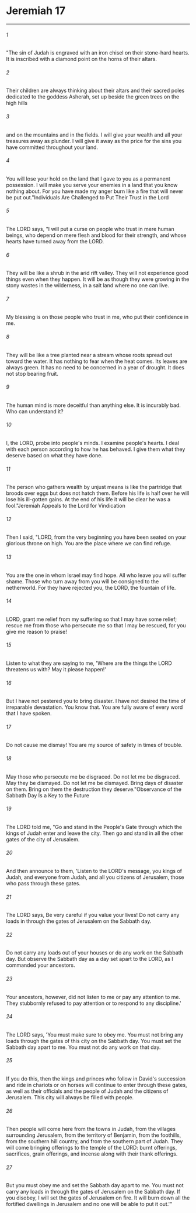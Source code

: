 # Jeremiah 17
***



###### 1 
"The sin of Judah is engraved with an iron chisel on their stone-hard hearts. It is inscribed with a diamond point on the horns of their altars. 

###### 2 
Their children are always thinking about their altars and their sacred poles dedicated to the goddess Asherah, set up beside the green trees on the high hills 

###### 3 
and on the mountains and in the fields. I will give your wealth and all your treasures away as plunder. I will give it away as the price for the sins you have committed throughout your land. 

###### 4 
You will lose your hold on the land that I gave to you as a permanent possession. I will make you serve your enemies in a land that you know nothing about. For you have made my anger burn like a fire that will never be put out."Individuals Are Challenged to Put Their Trust in the Lord 

###### 5 
The LORD says, "I will put a curse on people who trust in mere human beings, who depend on mere flesh and blood for their strength, and whose hearts have turned away from the LORD. 

###### 6 
They will be like a shrub in the arid rift valley. They will not experience good things even when they happen. It will be as though they were growing in the stony wastes in the wilderness, in a salt land where no one can live. 

###### 7 
My blessing is on those people who trust in me, who put their confidence in me. 

###### 8 
They will be like a tree planted near a stream whose roots spread out toward the water. It has nothing to fear when the heat comes. Its leaves are always green. It has no need to be concerned in a year of drought. It does not stop bearing fruit. 

###### 9 
The human mind is more deceitful than anything else. It is incurably bad. Who can understand it? 

###### 10 
I, the LORD, probe into people's minds. I examine people's hearts. I deal with each person according to how he has behaved. I give them what they deserve based on what they have done. 

###### 11 
The person who gathers wealth by unjust means is like the partridge that broods over eggs but does not hatch them. Before his life is half over he will lose his ill-gotten gains. At the end of his life it will be clear he was a fool."Jeremiah Appeals to the Lord for Vindication 

###### 12 
Then I said, "LORD, from the very beginning you have been seated on your glorious throne on high. You are the place where we can find refuge. 

###### 13 
You are the one in whom Israel may find hope. All who leave you will suffer shame. Those who turn away from you will be consigned to the netherworld. For they have rejected you, the LORD, the fountain of life. 

###### 14 
LORD, grant me relief from my suffering so that I may have some relief; rescue me from those who persecute me so that I may be rescued, for you give me reason to praise! 

###### 15 
Listen to what they are saying to me, 'Where are the things the LORD threatens us with? May it please happen!' 

###### 16 
But I have not pestered you to bring disaster. I have not desired the time of irreparable devastation. You know that. You are fully aware of every word that I have spoken. 

###### 17 
Do not cause me dismay! You are my source of safety in times of trouble. 

###### 18 
May those who persecute me be disgraced. Do not let me be disgraced. May they be dismayed. Do not let me be dismayed. Bring days of disaster on them. Bring on them the destruction they deserve."Observance of the Sabbath Day Is a Key to the Future 

###### 19 
The LORD told me, "Go and stand in the People's Gate through which the kings of Judah enter and leave the city. Then go and stand in all the other gates of the city of Jerusalem. 

###### 20 
And then announce to them, 'Listen to the LORD's message, you kings of Judah, and everyone from Judah, and all you citizens of Jerusalem, those who pass through these gates. 

###### 21 
The LORD says, Be very careful if you value your lives! Do not carry any loads in through the gates of Jerusalem on the Sabbath day. 

###### 22 
Do not carry any loads out of your houses or do any work on the Sabbath day. But observe the Sabbath day as a day set apart to the LORD, as I commanded your ancestors. 

###### 23 
Your ancestors, however, did not listen to me or pay any attention to me. They stubbornly refused to pay attention or to respond to any discipline.' 

###### 24 
The LORD says, 'You must make sure to obey me. You must not bring any loads through the gates of this city on the Sabbath day. You must set the Sabbath day apart to me. You must not do any work on that day. 

###### 25 
If you do this, then the kings and princes who follow in David's succession and ride in chariots or on horses will continue to enter through these gates, as well as their officials and the people of Judah and the citizens of Jerusalem. This city will always be filled with people. 

###### 26 
Then people will come here from the towns in Judah, from the villages surrounding Jerusalem, from the territory of Benjamin, from the foothills, from the southern hill country, and from the southern part of Judah. They will come bringing offerings to the temple of the LORD: burnt offerings, sacrifices, grain offerings, and incense along with their thank offerings. 

###### 27 
But you must obey me and set the Sabbath day apart to me. You must not carry any loads in through the gates of Jerusalem on the Sabbath day. If you disobey, I will set the gates of Jerusalem on fire. It will burn down all the fortified dwellings in Jerusalem and no one will be able to put it out.'"
